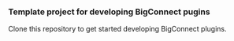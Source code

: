### Template project for developing BigConnect pugins

Clone this repository to get started developing BigConnect plugins.

